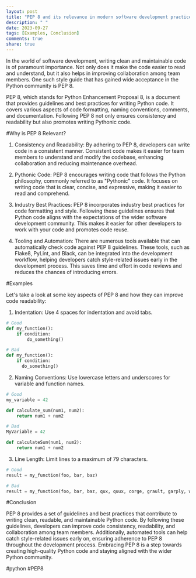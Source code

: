 ```yaml
---
layout: post
title: "PEP 8 and its relevance in modern software development practices"
description: " "
date: 2023-09-27
tags: [Examples, Conclusion]
comments: true
share: true
---
```


In the world of software development, writing clean and maintainable code is of paramount importance. Not only does it make the code easier to read and understand, but it also helps in improving collaboration among team members. One such style guide that has gained wide acceptance in the Python community is PEP 8.

PEP 8, which stands for Python Enhancement Proposal 8, is a document that provides guidelines and best practices for writing Python code. It covers various aspects of code formatting, naming conventions, comments, and documentation. Following PEP 8 not only ensures consistency and readability but also promotes writing Pythonic code.

#Why is PEP 8 Relevant?

1. Consistency and Readability: By adhering to PEP 8, developers can write code in a consistent manner. Consistent code makes it easier for team members to understand and modify the codebase, enhancing collaboration and reducing maintenance overhead.

2. Pythonic Code: PEP 8 encourages writing code that follows the Python philosophy, commonly referred to as "Pythonic" code. It focuses on writing code that is clear, concise, and expressive, making it easier to read and comprehend.

3. Industry Best Practices: PEP 8 incorporates industry best practices for code formatting and style. Following these guidelines ensures that Python code aligns with the expectations of the wider software development community. This makes it easier for other developers to work with your code and promotes code reuse.

4. Tooling and Automation: There are numerous tools available that can automatically check code against PEP 8 guidelines. These tools, such as Flake8, PyLint, and Black, can be integrated into the development workflow, helping developers catch style-related issues early in the development process. This saves time and effort in code reviews and reduces the chances of introducing errors.

#Examples

Let's take a look at some key aspects of PEP 8 and how they can improve code readability:

1. Indentation: Use 4 spaces for indentation and avoid tabs.

```python
# Good
def my_function():
    if condition:
        do_something()

# Bad
def my_function():
    if condition:
      do_something()
```

2. Naming Conventions: Use lowercase letters and underscores for variable and function names.

```python
# Good
my_variable = 42

def calculate_sum(num1, num2):
    return num1 + num2

# Bad
MyVariable = 42

def calculateSum(num1, num2):
    return num1 + num2
```

3. Line Length: Limit lines to a maximum of 79 characters.

```python
# Good
result = my_function(foo, bar, baz)

# Bad
result = my_function(foo, bar, baz, qux, quux, corge, grault, garply, waldo, fred, plugh, xyzzy, thud)
```

#Conclusion

PEP 8 provides a set of guidelines and best practices that contribute to writing clean, readable, and maintainable Python code. By following these guidelines, developers can improve code consistency, readability, and collaboration among team members. Additionally, automated tools can help catch style-related issues early on, ensuring adherence to PEP 8 throughout the development process. Embracing PEP 8 is a step towards creating high-quality Python code and staying aligned with the wider Python community.

#python #PEP8
